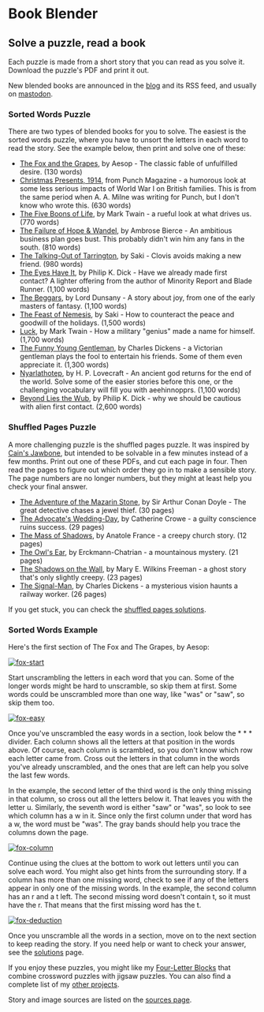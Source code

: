 # Book Blender
## Solve a puzzle, read a book
Each puzzle is made from a short story that you can read as you solve it.
Download the puzzle's PDF and print it out.

New blended books are announced in the [blog] and its RSS feed, and usually on
[mastodon].

### Sorted Words Puzzle
There are two types of blended books for you to solve. The easiest is the sorted
words puzzle, where you have to unsort the letters in each word to read the
story. See the example below, then print and solve one of these:

* [The Fox and the Grapes], by Aesop - The classic fable of unfulfilled desire.
  (130 words)
* [Christmas Presents, 1914], from Punch Magazine - a humorous look at some less
  serious impacts of World War I on British families. This is from the same
  period when A. A. Milne was writing for Punch, but I don't know who wrote
  this. (630 words)
* [The Five Boons of Life], by Mark Twain - a rueful look at what drives us.
  (770 words)
* [The Failure of Hope & Wandel], by Ambrose Bierce - An ambitious business plan
  goes bust. This probably didn't win him any fans in the south. (810 words)
* [The Talking-Out of Tarrington], by Saki - Clovis avoids making a new friend.
  (980 words)
* [The Eyes Have It], by Philip K. Dick - Have we already made first contact?
  A lighter offering from the author of Minority Report and Blade Runner. (1,100
  words)
* [The Beggars], by Lord Dunsany - A story about joy, from one of the early
  masters of fantasy. (1,100 words)
* [The Feast of Nemesis], by Saki - How to counteract the peace and goodwill of
  the holidays. (1,500 words)
* [Luck], by Mark Twain - How a military "genius" made a name for himself.
  (1,700 words)
* [The Funny Young Gentleman], by Charles Dickens - a Victorian gentleman plays
  the fool to entertain his friends. Some of them even appreciate it. (1,300 words)
* [Nyarlathotep], by H. P. Lovecraft - An ancient god returns for the end of the
  world. Solve some of the easier stories before this one, or the challenging
  vocabulary will fill you with aeehinnopprs. (1,100 words)
* [Beyond Lies the Wub], by Philip K. Dick - why we should be cautious with
  alien first contact. (2,600 words)

### Shuffled Pages Puzzle
A more challenging puzzle is the shuffled pages puzzle. It was inspired by
[Cain's Jawbone], but intended to be solvable in a few minutes instead of a few
months. Print out one of these PDFs, and cut each page in four. Then read the
pages to figure out which order they go in to make a sensible story. The page
numbers are no longer numbers, but they might at least help you check your final
answer.

* [The Adventure of the Mazarin Stone], by Sir Arthur Conan Doyle - The great
  detective chases a jewel thief. (30 pages)
* [The Advocate's Wedding-Day], by Catherine Crowe - a guilty conscience ruins
  success. (29 pages)
* [The Mass of Shadows], by Anatole France - a creepy church story. (12 pages)
* [The Owl's Ear], by Erckmann-Chatrian - a mountainous mystery. (21 pages)
* [The Shadows on the Wall], by Mary E. Wilkins Freeman - a ghost story that's
  only slightly creepy. (23 pages)
* [The Signal-Man], by Charles Dickens - a mysterious vision haunts a railway
  worker. (26 pages)

If you get stuck, you can check the [shuffled pages solutions].

### Sorted Words Example
Here's the first section of The Fox and The Grapes, by Aesop:

[![fox-start]][fox-start]

Start unscrambling the letters in each word that you can. Some of the longer
words might be hard to unscramble, so skip them at first. Some words could be
unscrambled more than one way, like "was" or "saw", so skip them too.

[![fox-easy]][fox-easy]

Once you've unscrambled the easy words in a section, look below the * * *
divider. Each column shows all the letters at that position in the words above.
Of course, each column is scrambled, so you don't know which row each letter
came from. Cross out the letters in that column in the words you've already
unscrambled, and the ones that are left can help you solve the last few words.

In the example, the second letter of the third word is the only thing missing
in that column, so cross out all the letters below it. That leaves you with the
letter u. Similarly, the seventh word is either "saw" or "was", so look to see
which column has a w in it. Since only the first column under that word has a
w, the word must be "was". The gray bands should help you trace the columns
down the page.

[![fox-column]][fox-column]

Continue using the clues at the bottom to work out letters until you can solve
each word. You might also get hints from the surrounding story. If a column has
more than one missing word, check to see if any of the letters appear in only
one of the missing words. In the example, the second column has an r and a t
left. The second missing word doesn't contain t, so it must have the r. That
means that the first missing word has the t.

[![fox-deduction]][fox-deduction]

Once you unscramble all the words in a section, move on to the next section to
keep reading the story. If you need help or want to check your answer, see the
[solutions] page.

If you enjoy these puzzles, you might like my [Four-Letter Blocks] that combine
crossword puzzles with jigsaw puzzles. You can also find a complete list of my
[other projects].

[fox-start]: https://donkirkby.github.io/book-blender/images/fox-start.svg
[fox-easy]: https://donkirkby.github.io/book-blender/images/fox-easy.svg
[fox-column]: https://donkirkby.github.io/book-blender/images/fox-column.svg
[fox-deduction]: https://donkirkby.github.io/book-blender/images/fox-deduction.svg
[The Beggars]: https://donkirkby.github.io/book-blender/the-beggars.pdf
[Beyond Lies the Wub]: https://donkirkby.github.io/book-blender/beyond-lies-the-wub.pdf
[Christmas Presents, 1914]: https://donkirkby.github.io/book-blender/christmas-presents.pdf
[The Eyes Have It]: https://donkirkby.github.io/book-blender/the-eyes-have-it.pdf
[The Failure of Hope & Wandel]: https://donkirkby.github.io/book-blender/failure-of-hope-and-wandel.pdf
[The Feast of Nemesis]: https://donkirkby.github.io/book-blender/feast-of-nemesis.pdf
[The Funny Young Gentleman]: https://donkirkby.github.io/book-blender/the-funny-young-gentleman.pdf
[The Five Boons of Life]: https://donkirkby.github.io/book-blender/five-boons-of-life.pdf
[The Fox and the Grapes]: https://donkirkby.github.io/book-blender/fox-and-grapes.pdf
[Luck]: https://donkirkby.github.io/book-blender/luck.pdf
[Nyarlathotep]: https://donkirkby.github.io/book-blender/nyarlathotep.pdf
[The Talking-Out of Tarrington]: https://donkirkby.github.io/book-blender/the-talking-out-of-tarrington.pdf
[solutions]: https://donkirkby.github.io/book-blender/solutions
[Four-Letter Blocks]: https://donkirkby.github.io/four-letter-blocks/
[other projects]: https://donkirkby.github.io/

[Cain's Jawbone]: https://en.wikipedia.org/wiki/Cain%27s_Jawbone
[shuffled pages solutions]: https://donkirkby.github.io/book-blender/shuffle-solutions
[The Adventure of the Mazarin Stone]: https://donkirkby.github.io/book-blender/mazarin-stone.pdf
[The Advocate's Wedding-Day]: https://donkirkby.github.io/book-blender/the-advocates-wedding-day.pdf
[The Mass of Shadows]: https://donkirkby.github.io/book-blender/the-mass-of-shadows.pdf
[The Owl's Ear]: https://donkirkby.github.io/book-blender/the-owls-ear.pdf
[The Shadows on the Wall]: https://donkirkby.github.io/book-blender/the-shadows-on-the-wall.pdf
[The Signal-Man]: https://donkirkby.github.io/book-blender/the-signal-man.pdf

Story and image sources are listed on the [sources page].

[sources page]: https://donkirkby.github.io/book-blender/sources
[blog]: https://donkirkby.github.io/book-blender/blog
[mastodon]: https://hachyderm.io/@donkirkby
